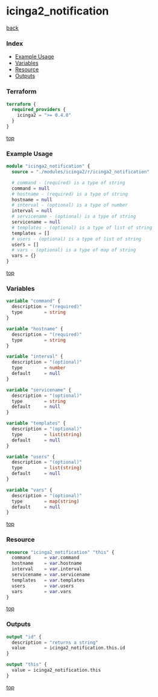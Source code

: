 # icinga2_notification

[back](../icinga2.md)

### Index

- [Example Usage](#example-usage)
- [Variables](#variables)
- [Resource](#resource)
- [Outputs](#outputs)

### Terraform

```terraform
terraform {
  required_providers {
    icinga2 = ">= 0.4.0"
  }
}
```

[top](#index)

### Example Usage

```terraform
module "icinga2_notification" {
  source = "./modules/icinga2/r/icinga2_notification"

  # command - (required) is a type of string
  command = null
  # hostname - (required) is a type of string
  hostname = null
  # interval - (optional) is a type of number
  interval = null
  # servicename - (optional) is a type of string
  servicename = null
  # templates - (optional) is a type of list of string
  templates = []
  # users - (optional) is a type of list of string
  users = []
  # vars - (optional) is a type of map of string
  vars = {}
}
```

[top](#index)

### Variables

```terraform
variable "command" {
  description = "(required)"
  type        = string
}

variable "hostname" {
  description = "(required)"
  type        = string
}

variable "interval" {
  description = "(optional)"
  type        = number
  default     = null
}

variable "servicename" {
  description = "(optional)"
  type        = string
  default     = null
}

variable "templates" {
  description = "(optional)"
  type        = list(string)
  default     = null
}

variable "users" {
  description = "(optional)"
  type        = list(string)
  default     = null
}

variable "vars" {
  description = "(optional)"
  type        = map(string)
  default     = null
}
```

[top](#index)

### Resource

```terraform
resource "icinga2_notification" "this" {
  command     = var.command
  hostname    = var.hostname
  interval    = var.interval
  servicename = var.servicename
  templates   = var.templates
  users       = var.users
  vars        = var.vars
}
```

[top](#index)

### Outputs

```terraform
output "id" {
  description = "returns a string"
  value       = icinga2_notification.this.id
}

output "this" {
  value = icinga2_notification.this
}
```

[top](#index)